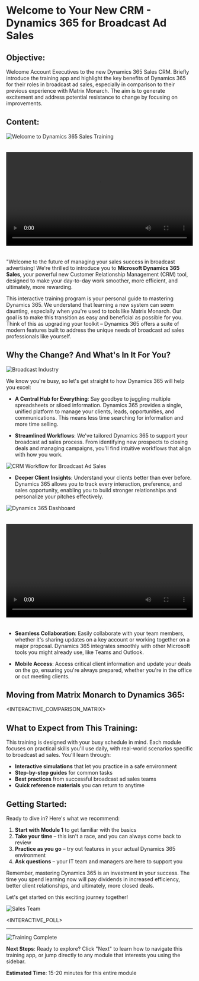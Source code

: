 # Welcome to Your New CRM - Dynamics 365 for Broadcast Ad Sales

## Objective:
Welcome Account Executives to the new Dynamics 365 Sales CRM. Briefly introduce the training app and highlight the key benefits of Dynamics 365 for their roles in broadcast ad sales, especially in comparison to their previous experience with Matrix Monarch. The aim is to generate excitement and address potential resistance to change by focusing on improvements.

## Content:

![Welcome to Dynamics 365 Sales Training](./images/hero_banner.png)

<video controls width="100%" style="max-width: 800px; margin: 20px 0;">
  <source src="./videos/welcome_intro.mp4" type="video/mp4">
  Your browser does not support the video tag.
</video>

"Welcome to the future of managing your sales success in broadcast advertising! We're thrilled to introduce you to **Microsoft Dynamics 365 Sales**, your powerful new Customer Relationship Management (CRM) tool, designed to make your day-to-day work smoother, more efficient, and ultimately, more rewarding.

This interactive training program is your personal guide to mastering Dynamics 365. We understand that learning a new system can seem daunting, especially when you're used to tools like Matrix Monarch. Our goal is to make this transition as easy and beneficial as possible for you. Think of this as upgrading your toolkit – Dynamics 365 offers a suite of modern features built to address the unique needs of broadcast ad sales professionals like yourself.

## Why the Change? And What's In It For You?

![Broadcast Industry](./images/broadcast_industry.jpeg)

We know you're busy, so let's get straight to how Dynamics 365 will help you excel:

- **A Central Hub for Everything**: Say goodbye to juggling multiple spreadsheets or siloed information. Dynamics 365 provides a single, unified platform to manage your clients, leads, opportunities, and communications. This means less time searching for information and more time selling.

- **Streamlined Workflows**: We've tailored Dynamics 365 to support your broadcast ad sales process. From identifying new prospects to closing deals and managing campaigns, you'll find intuitive workflows that align with how you work.

![CRM Workflow for Broadcast Ad Sales](./images/crm_workflow.png)

- **Deeper Client Insights**: Understand your clients better than ever before. Dynamics 365 allows you to track every interaction, preference, and sales opportunity, enabling you to build stronger relationships and personalize your pitches effectively.

![Dynamics 365 Dashboard](./images/dynamics365_dashboard.png)

<video controls width="100%" style="max-width: 800px; margin: 20px 0;">
  <source src="./videos/dashboard_demo.mp4" type="video/mp4">
  Your browser does not support the video tag.
</video>

- **Seamless Collaboration**: Easily collaborate with your team members, whether it's sharing updates on a key account or working together on a major proposal. Dynamics 365 integrates smoothly with other Microsoft tools you might already use, like Teams and Outlook.

- **Mobile Access**: Access critical client information and update your deals on the go, ensuring you're always prepared, whether you're in the office or out meeting clients.

## Moving from Matrix Monarch to Dynamics 365:

<INTERACTIVE_COMPARISON_MATRIX>

## What to Expect from This Training:

This training is designed with your busy schedule in mind. Each module focuses on practical skills you'll use daily, with real-world scenarios specific to broadcast ad sales. You'll learn through:

- **Interactive simulations** that let you practice in a safe environment
- **Step-by-step guides** for common tasks
- **Best practices** from successful broadcast ad sales teams
- **Quick reference materials** you can return to anytime

## Getting Started:

Ready to dive in? Here's what we recommend:

1. **Start with Module 1** to get familiar with the basics
2. **Take your time** – this isn't a race, and you can always come back to review
3. **Practice as you go** – try out features in your actual Dynamics 365 environment
4. **Ask questions** – your IT team and managers are here to support you

Remember, mastering Dynamics 365 is an investment in your success. The time you spend learning now will pay dividends in increased efficiency, better client relationships, and ultimately, more closed deals.

Let's get started on this exciting journey together!

![Sales Team](./images/sales_team.jpg)

<INTERACTIVE_POLL>

---

![Training Complete](./images/training_completion.png)

**Next Steps**: Ready to explore? Click "Next" to learn how to navigate this training app, or jump directly to any module that interests you using the sidebar.

**Estimated Time**: 15-20 minutes for this entire module
